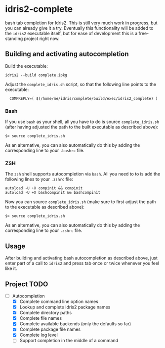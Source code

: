 # idris2-complete
bash tab completion for Idris2. This is still very much work
in progress, but you can already give it a try. Eventually this
functionality will be added to the `idris2` executable itself,
but for ease of development this is a free-standing project
right now.

## Building and activating autocompletion

Build the executable:
```
idris2 --build complete.ipkg
```
Adjust the `complete_idris.sh` script, so that the following
line points to the executable:

```
  COMPREPLY=( $(/home/me/idris/complete/build/exec/idris2_complete) )
```

### Bash
If you use `bash` as your shell, all you have to do is
source `complete_idris.sh` (after having adjusted the path
to the built executable as described above):

```
$> source complete_idris.sh
```

As an alternative, you can also automatically do this
by adding the corresponding line to your `.bashrc` file.

### ZSH
The `zsh` shell supports autocompletion via `bash`.
All you need to to is add the following lines to your `.zshrc`
file:

```
autoload -U +X compinit && compinit
autoload -U +X bashcompinit && bashcompinit
```

Now you can source `complete_idris.sh` (make sure to first
adjust the path to the executable as described above):

```
$> source complete_idris.sh
```

As an alternative, you can also automatically do this
by adding the corresponding line to your `.zshrc` file.

## Usage

After building and activating bash autocompletion as described
above, just enter part of a call to `idris2` and press tab once
or twice whenever you feel like it.

## Project TODO

- [ ] Autocompletion
  - [x] Complete command line option names
  - [x] Lookup and complete Idris2 package names
  - [x] Complete directory paths
  - [x] Complete file names
  - [x] Complete available backends (only the defaults so far)
  - [x] Complete package file names
  - [x] Complete log level
  - [ ] Support completion in the middle of a command
